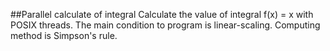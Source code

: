 ##Parallel  calculate of integral
Calculate the value of integral f(x) = x with POSIX threads.
The main condition to program is linear-scaling.
    Computing method is Simpson's rule.

